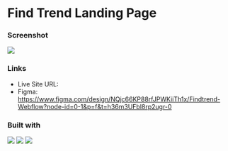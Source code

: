 # Find Trend Landing Page

### Screenshot

![](./public/screenshot.png)

### Links

- Live Site URL: []()
- Figma: https://www.figma.com/design/NQjc66KP88rfJPWKiiTh1x/Findtrend-Webflow?node-id=0-1&p=f&t=h36m3UFbl8rp2ugr-0

### Built with

<p>
    <img src="https://img.shields.io/badge/react-%2320232a.svg?style=for-the-badge&logo=react&logoColor=%2361DAFB" />
    <img src="https://img.shields.io/badge/Tailwind_CSS-38B2AC?style=for-the-badge&logo=tailwind-css&logoColor=white" />
    <img src="https://img.shields.io/badge/Vite-B73BFE?style=for-the-badge&logo=vite&logoColor=FFD62E" />  
</p>

